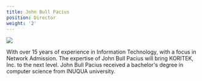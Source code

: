 ```yaml
---
title: John Bull Pacius
position: Director
weight: '2'
---
```


![](/Johnbull.JPG)

With over 15 years of experience in Information Technology, with a focus in Network Admission. The expertise of John Bull Pacius will bring KORITEK, Inc. to the next level. John Bull Pacius received a bachelor's degree in computer science from INUQUA university.
